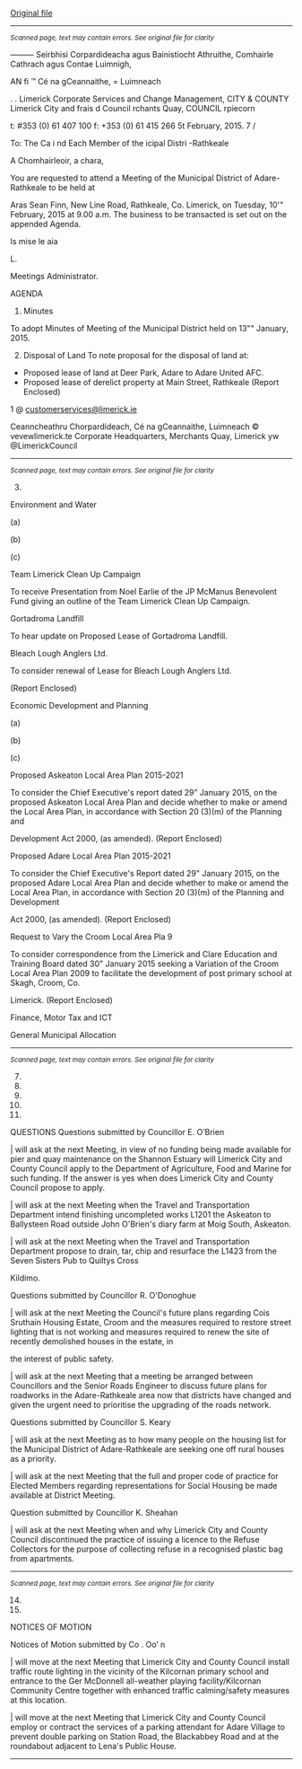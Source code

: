 [Original file](https://www.limerick.ie/sites/default/files/media/documents/2017-07/agenda_-_municipal_district_of_adare-rathkeale_-_10th_february_2015.pdf)

---
*<small>Scanned page, text may contain errors. See original file for clarity</small>*  

_—_—_—_ Seirbhisi Corpardideacha agus Bainistiocht Athruithe,
Comhairle Cathrach agus Contae Luimnigh,

AN fi ™ Cé na gCeannaithe,
= Luimneach

. .
Limerick Corporate Services and Change Management,
CITY & COUNTY Limerick City and frais d Council
rchants Quay,
COUNCIL rpiecorn

t: #353 (0) 61 407 100
f: +353 (0) 61 415 266
5t February, 2015. 7 /

To: The Ca i nd Each Member of the icipal
Distri -Rathkeale

A Chomhairleoir, a chara,

You are requested to attend a Meeting of the Municipal District of Adare-Rathkeale to be held at

Aras Sean Finn, New Line Road, Rathkeale, Co. Limerick, on Tuesday, 10'" February, 2015 at
9.00 a.m. The business to be transacted is set out on the appended Agenda.

Is mise le aia

L.

Meetings Administrator.

AGENDA

1. Minutes

To adopt Minutes of Meeting of the Municipal District held on 13"" January, 2015.

2. Disposal of Land
To note proposal for the disposal of land at:

* Proposed lease of land at Deer Park, Adare to Adare United AFC.
* Proposed lease of derelict property at Main Street, Rathkeale
(Report Enclosed)

1 @ customerservices@limerick.ie

Ceanncheathru Chorpardideach, Cé na gCeannaithe, Luimneach © vevewlimerick.te
Corporate Headquarters, Merchants Quay, Limerick yw @LimerickCouncil


---
*<small>Scanned page, text may contain errors. See original file for clarity</small>*  

3.

Environment and Water

(a)

(b)

(c)

Team Limerick Clean Up Campaign

To receive Presentation from Noel Earlie of the JP McManus Benevolent Fund
giving an outline of the Team Limerick Clean Up Campaign.

Gortadroma Landfill

To hear update on Proposed Lease of Gortadroma Landfill.

Bleach Lough Anglers Ltd.

To consider renewal of Lease for Bleach Lough Anglers Ltd.

(Report Enclosed)

Economic Development and Planning

(a)

(b)

(c)

Proposed Askeaton Local Area Plan 2015-2021

To consider the Chief Executive's report dated 29” January 2015, on the
proposed Askeaton Local Area Plan and decide whether to make or amend the
Local Area Plan, in accordance with Section 20 (3)(m) of the Planning and

Development Act 2000, (as amended).
(Report Enclosed)

Proposed Adare Local Area Plan 2015-2021

To consider the Chief Executive's Report dated 29" January 2015, on the
proposed Adare Local Area Plan and decide whether to make or amend the Local
Area Plan, in accordance with Section 20 (3)(m) of the Planning and Development

Act 2000, (as amended).
(Report Enclosed)

Request to Vary the Croom Local Area Pla 9

To consider correspondence from the Limerick and Clare Education and Training
Board dated 30" January 2015 seeking a Variation of the Croom Local Area Plan
2009 to facilitate the development of post primary school at Skagh, Croom, Co.

Limerick.
(Report Enclosed)

Finance, Motor Tax and ICT

General Municipal Allocation


---
*<small>Scanned page, text may contain errors. See original file for clarity</small>*  

7.

10.

11.

12.

13.

QUESTIONS
Questions submitted by Councillor E. O’Brien

| will ask at the next Meeting, in view of no funding being made available for pier and
quay maintenance on the Shannon Estuary will Limerick City and County Council apply
to the Department of Agriculture, Food and Marine for such funding. If the answer is yes
when does Limerick City and County Council propose to apply.

| will ask at the next Meeting when the Travel and Transportation Department intend
finishing uncompleted works L1201 the Askeaton to Ballysteen Road outside John
O'Brien's diary farm at Moig South, Askeaton.

| will ask at the next Meeting when the Travel and Transportation Department propose to
drain, tar, chip and resurface the L1423 from the Seven Sisters Pub to Quiltys Cross

Kildimo.

Questions submitted by Councillor R. O'Donoghue

| will ask at the next Meeting the Council's future plans regarding Cois Sruthain Housing
Estate, Croom and the measures required to restore street lighting that is not working
and measures required to renew the site of recently demolished houses in the estate, in

the interest of public safety.

| will ask at the next Meeting that a meeting be arranged between Councillors and the
Senior Roads Engineer to discuss future plans for roadworks in the Adare-Rathkeale
area now that districts have changed and given the urgent need to prioritise the
upgrading of the roads network.

Questions submitted by Councillor S. Keary

| will ask at the next Meeting as to how many people on the housing list for the Municipal
District of Adare-Rathkeale are seeking one off rural houses as a priority.

| will ask at the next Meeting that the full and proper code of practice for Elected
Members regarding representations for Social Housing be made available at District
Meeting.

Question submitted by Councillor K. Sheahan

| will ask at the next Meeting when and why Limerick City and County Council
discontinued the practice of issuing a licence to the Refuse Collectors for the purpose of
collecting refuse in a recognised plastic bag from apartments.


---
*<small>Scanned page, text may contain errors. See original file for clarity</small>*  

14.

15.

NOTICES OF MOTION

Notices of Motion submitted by Co . Oo’ n

| will move at the next Meeting that Limerick City and County Council install traffic route
lighting in the vicinity of the Kilcornan primary school and entrance to the Ger McDonnell
all-weather playing facility/Kilcornan Community Centre together with enhanced traffic
calming/safety measures at this location.

| will move at the next Meeting that Limerick City and County Council employ or contract
the services of a parking attendant for Adare Village to prevent double parking on Station
Road, the Blackabbey Road and at the roundabout adjacent to Lena's Public House.


---
